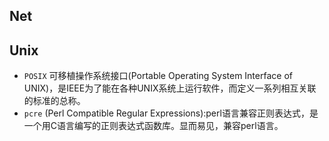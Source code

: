## Net

## Unix

- `POSIX` 可移植操作系统接口(Portable Operating System Interface of UNIX)，是IEEE为了能在各种UNIX系统上运行软件，而定义一系列相互关联的标准的总称。
- `pcre` (Perl Compatible Regular Expressions):perl语言兼容正则表达式，是一个用C语言编写的正则表达式函数库。显而易见，兼容perl语言。

